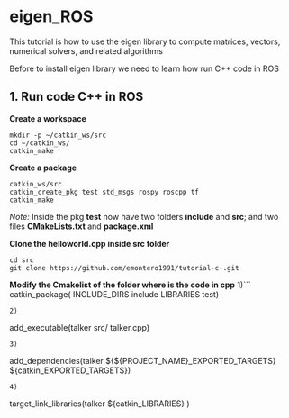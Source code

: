 # eigen_ROS
This tutorial is how to use the eigen library to compute matrices, vectors, numerical solvers, and related algorithms

Before to install eigen library we need to learn how run C++ code in ROS

## **1. Run code C++ in ROS**

**Create a workspace**
```
mkdir -p ~/catkin_ws/src
cd ~/catkin_ws/
catkin_make
```
**Create a package**
```
catkin_ws/src
catkin_create_pkg test std_msgs rospy roscpp tf
catkin_make
```
_Note:_ Inside the pkg **test** now have two folders **include** and **src**; and two files **CMakeLists.txt** and **package.xml** 

**Clone the helloworld.cpp inside src folder**

```
cd src
git clone https://github.com/emontero1991/tutorial-c-.git

```
**Modify the Cmakelist of the folder where is the code in cpp**
1)```
  catkin_package(
  INCLUDE_DIRS include
  LIBRARIES test)
```
2)
```
add_executable(talker src/ talker.cpp)
```
3)
```
add_dependencies(talker ${${PROJECT_NAME}_EXPORTED_TARGETS} ${catkin_EXPORTED_TARGETS})
```
4)
```
target_link_libraries(talker 
 ${catkin_LIBRARIES}
)
```
